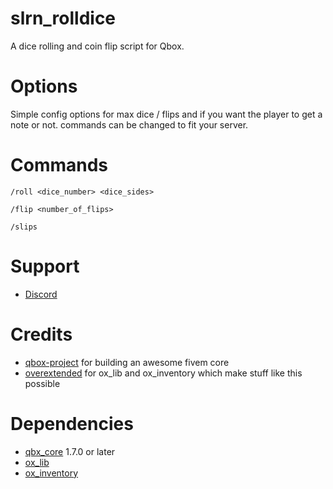 # slrn_rolldice
A dice rolling and coin flip script for Qbox.

# Options
Simple config options for max dice / flips and if you want the player to get a note or not. commands can be changed to fit your server.

# Commands
```/roll <dice_number> <dice_sides>```

```/flip <number_of_flips>```

```/slips```

# Support
- [Discord](https://discord.gg/TZFBBHvG6E)

# Credits
 - [qbox-project](https://github.com/Qbox-project) for building an awesome fivem core
 - [overextended](https://github.com/overextended) for ox_lib and ox_inventory which make stuff like this possible

# Dependencies
- [qbx_core](https://github.com/qbox-project/qbx_core) 1.7.0 or later
- [ox_lib](https://github.com/overextended/ox_lib)
- [ox_inventory](https://github.com/overextended/ox_inventory)